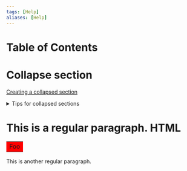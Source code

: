 ```yaml
---
tags: [Help]
aliases: [Help]
---
```


# Table of Contents


# Collapse section
[Creating a collapsed section](https://docs.github.com/en/get-started/writing-on-github/working-with-advanced-formatting/organizing-information-with-collapsed-sections)

<details>

<summary>Tips for collapsed sections</summary>

### You can add a header

You can add text within a collapsed section.

You can add an image or a code block, too.

```ruby
   puts "Hello World"
```

</details>



# This is a regular paragraph. HTML

<table>
    <tr>
        <td style="background-color: red;">Foo</td>
    </tr>
</table>


This is another regular paragraph.
